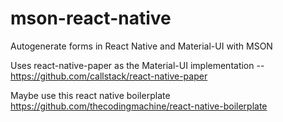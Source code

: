# mson-react-native
Autogenerate forms in React Native and Material-UI with MSON

Uses react-native-paper as the Material-UI implementation -- https://github.com/callstack/react-native-paper

Maybe use this react native boilerplate https://github.com/thecodingmachine/react-native-boilerplate
